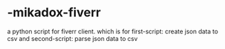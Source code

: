 # -mikadox-fiverr
a python script for fiverr client. which is for first-script: create json data to csv and second-script: parse json data to csv
